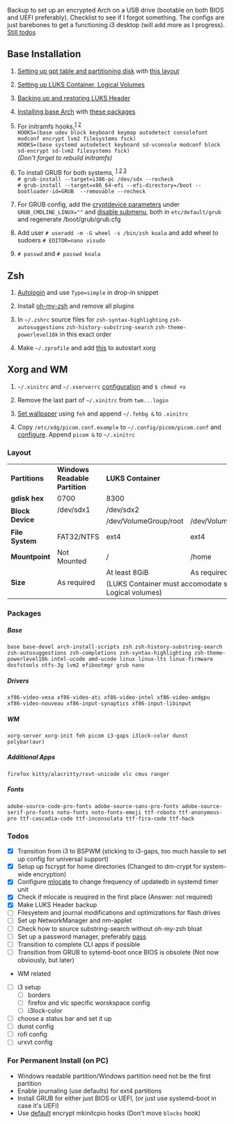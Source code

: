 Backup to set up an encrypted Arch on a USB drive (bootable on both BIOS and UEFI preferably). Checklist to see if I forgot something. The configs are just barebones to get a functioning i3 desktop (will add more as I progress). [Still todos](#todos)

## Base Installation
1. [Setting up gpt table and partitioning disk](https://wiki.archlinux.org/index.php/GPT_fdisk#Create_a_partition_table_and_partitions) with [this layout](#Layout)

2. [Setting up LUKS Container, Logical Volumes](https://wiki.archlinux.org/index.php/Dm-crypt/Encrypting_an_entire_system#LVM_on_LUKS)

3. [Backing up and restoring LUKS Header](https://wiki.archlinux.org/index.php/Dm-crypt/Device_encryption#Backup_and_restore)

4. [Installing base Arch](https://wiki.archlinux.org/index.php/Installation_guide#Installation) with [these packages](#Packages)

5. For initramfs hooks,<sup>[1](https://wiki.archlinux.org/index.php/Install_Arch_Linux_on_a_removable_medium#Installation_tweaks) [2](https://wiki.archlinux.org/index.php/Dm-crypt/Encrypting_an_entire_system#Configuring_mkinitcpio_2)</sup> <br />
```HOOKS=(base udev block keyboard keymap autodetect consolefont modconf encrypt lvm2 filesystems fsck)```<br />
```HOOKS=(base systemd autodetect keyboard sd-vconsole modconf block sd-encrypt sd-lvm2 filesystems fsck)```<br />
*(Don't forget to rebuild initramfs)*

6. To install GRUB for both systems, <sup>[1](https://wiki.archlinux.org/index.php/GRUB#Installation) [2](https://wiki.archlinux.org/index.php/GRUB#Installation_2) [3](https://wiki.archlinux.org/index.php/Install_Arch_Linux_on_a_removable_medium#GRUB)</sup> <br />
```# grub-install --target=i386-pc /dev/sdx --recheck```<br />
```# grub-install --target=x86_64-efi --efi-directory=/boot --bootloader-id=GRUB  --removable --recheck```

7. For GRUB config, add the [cryptdevice parameters](https://wiki.archlinux.org/index.php/Dm-crypt/Encrypting_an_entire_system#Configuring_the_boot_loader_2) under ```GRUB_CMDLINE_LINUX=""``` and [disable submenu](https://wiki.archlinux.org/index.php/GRUB/Tips_and_tricks#Disable_submenu), both in ```etc/default/grub``` and regenerate /boot/grub/grub.cfg

8. Add user ```# useradd -m -G wheel -s /bin/zsh koala``` and add wheel to sudoers ```# EDITOR=nano visudo```

9. ```# passwd``` and ```# passwd koala```

<!---## Other System Related--->
[//]: # (NetworkManager)
[//]: # (Password Manager)

## Zsh
1. [Autologin](https://wiki.archlinux.org/index.php/getty#Automatic_login_to_virtual_console) and use ```Type=simple``` in drop-in snippet

2. Install [oh-my-zsh](https://github.com/ohmyzsh/ohmyzsh) and remove all plugins

3. In ```~/.zshrc``` source files for ```zsh-syntax-highlighting``` ```zsh-autosuggestions``` ```zsh-history-substring-search``` ```zsh-theme-powerlevel10k``` in this exact order

4. Make ```~/.zprofile``` and add [this](https://wiki.archlinux.org/index.php/Xinit#Autostart_X_at_login) to autostart xorg

## Xorg and WM
1. ```~/.xinitrc``` and ```~/.xserverrc``` [configuration](https://wiki.archlinux.org/index.php/Xinit#Configuration) and ```$ chmod +x```

2. Remove the last part of ```~/.xinitrc``` from ```twm...login```

3. [Set wallpaper](https://wiki.archlinux.org/index.php/Feh#Set_the_wallpaper) using ```feh``` and append ```~/.fehbg &``` to ```.xinitrc```

4. Copy ```/etc/xdg/picom.conf.example``` to ```~/.config/picom/picom.conf``` and [configure](https://wiki.archlinux.org/index.php/Picom#Configuration). Append ```picom &``` to ```~/.xinitrc```

<!---## USB Flash Specific--->

### Layout
<table>
  <tr>
    <td><b>Partitions</b></td>
	<td><b>Windows Readable Partition</b></td>
	<td colspan="2"><b>LUKS Container</b></td>
	<td><b>BIOS Grub Partition</b></td>
	<td><b>UEFI Boot Partition</b></td>
  </tr>
  <tr>
    <td><b>gdisk hex</b></td>
	<td>0700</td>
	<td colspan="2">8300</td>
	<td>ef02</td>
	<td>ef00</td>
  </tr>
    <tr>
    <td rowspan="2"><b>Block Device</b></td>
	<td>/dev/sdx1</td>
	<td colspan="2">/dev/sdx2</td>
	<td>/dev/sdx3</td>
	<td>/dev/sdx4</td>
  </tr> 
    <tr>
	<td></td>
    <td>/dev/VolumeGroup/root</td>
	<td>/dev/VolumeGroup/home</td>
	<td colspan="2"></td>
  </tr>  
    <tr>
    <td><b>File System</b></td>
	<td>FAT32/NTFS</td>
	<td>ext4</td>
	<td>ext4</td>
	<td>Unformatted</td>
	<td>FAT32</td>
  </tr> 
    <tr>
    <td><b>Mountpoint</b></td>
	<td>Not Mounted</td>
	<td>/</td>
	<td>/home</td>
	<td>Not Mounted</td>
	<td>/boot</td>
  </tr>
  <tr>
    <td rowspan="2"><b>Size</b></td>
	<td rowspan="2">As required</td>
	<td>At least 8GiB</td>
	<td>As required</td>
	<td rowspan="2">2MiB</td>
	<td rowspan="2">200MiB</td>
  </tr>
  <tr>
    <td colspan="2">(LUKS Container must accomodate size of both Logical volumes)</td>
  </tr>
</table>

### Packages
##### Base
    base base-devel arch-install-scripts zsh zsh-history-substring-search zsh-autosuggestions zsh-completions zsh-syntax-highlighting zsh-theme-powerlevel10k intel-ucode amd-ucode linux linux-lts linux-firmware dosfstools ntfs-3g lvm2 efibootmgr grub nano
##### Drivers
    xf86-video-vesa xf86-video-ati xf86-video-intel xf86-video-amdgpu xf86-video-nouveau xf86-input-synaptics xf86-input-libinput
##### WM
    xorg-server xorg-init feh picom i3-gaps i3lock-color dunst polybar(aur)
##### Additional Apps
    firefox kitty/alacritty/rxvt-unicode vlc cmus ranger
##### Fonts
    adobe-source-code-pro-fonts adobe-source-sans-pro-fonts adobe-source-serif-pro-fonts noto-fonts noto-fonts-emoji ttf-roboto ttf-anonymous-pro ttf-cascadia-code ttf-inconsolata ttf-fira-code ttf-hack


### Todos
- [x] Transition from i3 to BSPWM (sticking to i3-gaps, too much hassle to set up config for universal support)
- [x] Setup up fscrypt for home directories (Changed to dm-crypt for system-wide encryption)
- [x] Configure [mlocate](https://wiki.archlinux.org/index.php/mlocate) to change frequency of updatedb in systemd timer unit
- [x] Check if mlocate is reuqired in the first place (Answer: not required)
- [x] Make LUKS Header backup
- [ ] Filesyetem and journal modifications and optimizations for flash drives
- [ ] Set up NetworkManager and nm-applet
- [ ] Check how to source substring-search without oh-my-zsh bloat
- [ ] Set up a password manager, preferably [pass](https://wiki.archlinux.org/index.php/Pass)
- [ ] Transition to complete CLI apps if possible
- [ ] Transition from GRUB to sytemd-boot once BIOS is obsolete (Not now obviously, but later)
* WM related
- [ ] i3 setup
	- [ ] borders
	- [ ] firefox and vlc specific worskspace config
	- [ ] i3lock-color
- [ ] choose a status bar and set it up
- [ ] dunst config
- [ ] rofi config
- [ ] urxvt config

### For Permanent Install (on PC)
* Windows readable partition/Windows partition need not be the first partition
* Enable journaling (use defaults) for ext4 partitions
* Install GRUB for either just BIOS or UEFI, (or just use systemd-boot in case it's UEFI)
* Use [default](https://wiki.archlinux.org/index.php/Dm-crypt/Encrypting_an_entire_system#Configuring_mkinitcpio_2) encrypt mkinitcpio hooks (Don't move ```blocks``` hook)
